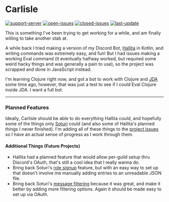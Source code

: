 # Carlisle

[![support-server]](https://server.carlisle-bot.com)
[![open-issues]](https://repo.carlisle-bot.com/issues)
[![closed-issues]](https://gitlab.com/paigedotgay/carlisle/-/issues?scope=all&state=closed)
[![last-update]](https://repo.carlisle-bot.com/commits)

This is something I've been trying to get working for a while, and am finally willing to take another stab at.

A while back I tried making a version of my Discord Bot, [Hallita](https://gitlab.com/soturi/hallita-variants/hallita.js) in Kotlin, and writing commands was extremely easy, and fun! But I had issues making a working Eval command (it eventually halfway worked, but required some weird hacky things and was generally a pain to use), so the project was scrapped and done in JavaScript instead.

I'm learning Clojure right now, and got a bot to work with Clojure and [JDA](https://github.com/DV8FromTheWorld/JDA) some time ago, however, that was just a test to see if I could Eval Clojure inside JDA. I want a full bot.

---

### Planned Features
Ideally, Carlisle should be able to do everything Hallita could, and hopefully some of the things only [Soturi](https://gitlab.com/soturi/soturi-variants/soturi) could (and also some of Hallita's planned things I never finished).
I'm adding all of these things to the [project issues](https://gitlab.com/qanazoga/carlisle-bot/issues) so I have an actual sense of progress as I work through them.

#### Additional Things (Future Projects)
- Hallita had a planned feature that would allow per-guild setup thru Discord's OAuth, that's still a cool idea that I really wanna do.
- Bring back Soturi's [role signup](https://gitlab.com/soturi/soturi-variants/soturi.py/blob/master/cogs/role_signup_listener.py) feature, but with an easy way to set up that doesn't involve me manually adding entries to an unreadable JSON file.
- Bring back Soturi's [message filtering](https://gitlab.com/soturi/soturi-variants/soturi.py/blob/master/cogs/free_game_news_moderator.py) because it was great, and make it better by adding more filtering options. Again it should be made easy to set up via OAuth.

[support-server]: https://img.shields.io/discord/279319437377536002?color=%235663F7%20&label=Support&logo=discord&style=flat-square
[open-issues]: https://img.shields.io/badge/dynamic/json?style=flat-square&color=yellow&label=open%20issues&query=statistics.counts.opened&url=https%3A%2F%2Fgitlab.com%2Fapi%2Fv4%2Fprojects%2F27978882%2Fissues_statistics
[closed-issues]: https://img.shields.io/badge/dynamic/json?color=success&label=closed%20issues&query=statistics.counts.closed&url=https%3A%2F%2Fgitlab.com%2Fapi%2Fv4%2Fprojects%2F27978882%2Fissues_statistics&style=flat-square
[last-update]: https://img.shields.io/badge/dynamic/json?style=flat-square&color=blue&label=Last%20Update&query=last_activity_at&url=https%3A%2F%2Fgitlab.com%2Fapi%2Fv4%2Fprojects%2F27978882
